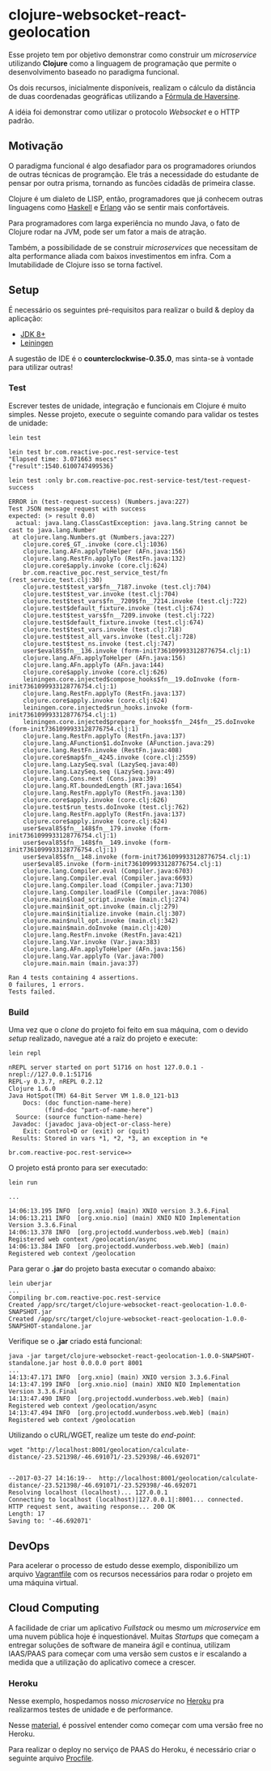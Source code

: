 # clojure-websocket-react-geolocation
Esse projeto tem por objetivo demonstrar como construir um *microservice* utilizando **Clojure**
como a linguagem de programação que permite o desenvolvimento baseado no paradigma funcional.

Os dois recursos, inicialmente disponíveis, realizam o cálculo da distância de duas coordenadas geográficas
utilizando a [Fórmula de Haversine](https://pt.wikipedia.org/wiki/F%C3%B3rmula_de_Haversine). 

A idéia foi demonstrar como utilizar o protocolo *Websocket* e o HTTP padrão.

## Motivação ##
O paradigma funcional é algo desafiador para os programadores oriundos de outras técnicas de programção.
Ele trás a necessidade do estudante de pensar por outra prisma, tornando as funcões cidadãs de primeira classe.

Clojure é um dialeto de LISP, então, programadores que já conhecem outras linguagens como [Haskell](https://www.haskell.org/) e
[Erlang](https://www.erlang.org/) vão se sentir mais confortáveis.

Para programadores com larga experiência no mundo Java, o fato de Clojure rodar na JVM, pode ser um fator a mais de atração.

Também, a possibilidade de se construir *microservices* que necessitam de alta performance aliada com baixos investimentos em infra.
Com a Imutabilidade de Clojure isso se torna factível. 

## Setup ##

É necessário os seguintes pré-requisitos para realizar o build & deploy da aplicação:

* [JDK 8+](http://www.oracle.com/technetwork/pt/java/javase/downloads/jdk8-downloads-2133151.html) 
* [Leiningen](https://leiningen.org/)

A sugestão de IDE é o **counterclockwise-0.35.0**, mas sinta-se  à vontade para utilizar outras!

### Test ###
Escrever testes de unidade, integração e funcionais em Clojure é muito simples. Nesse projeto, execute o seguinte comando para validar os testes de unidade:

```
lein test

lein test br.com.reactive-poc.rest-service-test
"Elapsed time: 3.071663 msecs"
{"result":1540.6100747499536}

lein test :only br.com.reactive-poc.rest-service-test/test-request-success

ERROR in (test-request-success) (Numbers.java:227)
Test JSON message request with success
expected: (> result 0.0)
  actual: java.lang.ClassCastException: java.lang.String cannot be cast to java.lang.Number
 at clojure.lang.Numbers.gt (Numbers.java:227)
    clojure.core$_GT_.invoke (core.clj:1036)
    clojure.lang.AFn.applyToHelper (AFn.java:156)
    clojure.lang.RestFn.applyTo (RestFn.java:132)
    clojure.core$apply.invoke (core.clj:624)
    br.com.reactive_poc.rest_service_test/fn (rest_service_test.clj:30)
    clojure.test$test_var$fn__7187.invoke (test.clj:704)
    clojure.test$test_var.invoke (test.clj:704)
    clojure.test$test_vars$fn__7209$fn__7214.invoke (test.clj:722)
    clojure.test$default_fixture.invoke (test.clj:674)
    clojure.test$test_vars$fn__7209.invoke (test.clj:722)
    clojure.test$default_fixture.invoke (test.clj:674)
    clojure.test$test_vars.invoke (test.clj:718)
    clojure.test$test_all_vars.invoke (test.clj:728)
    clojure.test$test_ns.invoke (test.clj:747)
    user$eval85$fn__136.invoke (form-init7361099933128776754.clj:1)
    clojure.lang.AFn.applyToHelper (AFn.java:156)
    clojure.lang.AFn.applyTo (AFn.java:144)
    clojure.core$apply.invoke (core.clj:626)
    leiningen.core.injected$compose_hooks$fn__19.doInvoke (form-init7361099933128776754.clj:1)
    clojure.lang.RestFn.applyTo (RestFn.java:137)
    clojure.core$apply.invoke (core.clj:624)
    leiningen.core.injected$run_hooks.invoke (form-init7361099933128776754.clj:1)
    leiningen.core.injected$prepare_for_hooks$fn__24$fn__25.doInvoke (form-init7361099933128776754.clj:1)
    clojure.lang.RestFn.applyTo (RestFn.java:137)
    clojure.lang.AFunction$1.doInvoke (AFunction.java:29)
    clojure.lang.RestFn.invoke (RestFn.java:408)
    clojure.core$map$fn__4245.invoke (core.clj:2559)
    clojure.lang.LazySeq.sval (LazySeq.java:40)
    clojure.lang.LazySeq.seq (LazySeq.java:49)
    clojure.lang.Cons.next (Cons.java:39)
    clojure.lang.RT.boundedLength (RT.java:1654)
    clojure.lang.RestFn.applyTo (RestFn.java:130)
    clojure.core$apply.invoke (core.clj:626)
    clojure.test$run_tests.doInvoke (test.clj:762)
    clojure.lang.RestFn.applyTo (RestFn.java:137)
    clojure.core$apply.invoke (core.clj:624)
    user$eval85$fn__148$fn__179.invoke (form-init7361099933128776754.clj:1)
    user$eval85$fn__148$fn__149.invoke (form-init7361099933128776754.clj:1)
    user$eval85$fn__148.invoke (form-init7361099933128776754.clj:1)
    user$eval85.invoke (form-init7361099933128776754.clj:1)
    clojure.lang.Compiler.eval (Compiler.java:6703)
    clojure.lang.Compiler.eval (Compiler.java:6693)
    clojure.lang.Compiler.load (Compiler.java:7130)
    clojure.lang.Compiler.loadFile (Compiler.java:7086)
    clojure.main$load_script.invoke (main.clj:274)
    clojure.main$init_opt.invoke (main.clj:279)
    clojure.main$initialize.invoke (main.clj:307)
    clojure.main$null_opt.invoke (main.clj:342)
    clojure.main$main.doInvoke (main.clj:420)
    clojure.lang.RestFn.invoke (RestFn.java:421)
    clojure.lang.Var.invoke (Var.java:383)
    clojure.lang.AFn.applyToHelper (AFn.java:156)
    clojure.lang.Var.applyTo (Var.java:700)
    clojure.main.main (main.java:37)

Ran 4 tests containing 4 assertions.
0 failures, 1 errors.
Tests failed.
```

### Build ####

Uma vez que o *clone* do projeto foi feito em sua máquina, com o devido *setup* realizado, navegue até a raíz do projeto e execute:
```
lein repl

nREPL server started on port 51716 on host 127.0.0.1 - nrepl://127.0.0.1:51716
REPL-y 0.3.7, nREPL 0.2.12
Clojure 1.6.0
Java HotSpot(TM) 64-Bit Server VM 1.8.0_121-b13
    Docs: (doc function-name-here)
          (find-doc "part-of-name-here")
  Source: (source function-name-here)
 Javadoc: (javadoc java-object-or-class-here)
    Exit: Control+D or (exit) or (quit)
 Results: Stored in vars *1, *2, *3, an exception in *e

br.com.reactive-poc.rest-service=>
```
O projeto está pronto para ser executado:

```
lein run

...

14:06:13.195 INFO  [org.xnio] (main) XNIO version 3.3.6.Final
14:06:13.211 INFO  [org.xnio.nio] (main) XNIO NIO Implementation Version 3.3.6.Final
14:06:13.378 INFO  [org.projectodd.wunderboss.web.Web] (main) Registered web context /geolocation/async
14:06:13.384 INFO  [org.projectodd.wunderboss.web.Web] (main) Registered web context /geolocation
```

Para gerar o **.jar** do projeto basta executar o comando abaixo:
```
lein uberjar
...
Compiling br.com.reactive-poc.rest-service
Created /app/src/target/clojure-websocket-react-geolocation-1.0.0-SNAPSHOT.jar
Created /app/src/target/clojure-websocket-react-geolocation-1.0.0-SNAPSHOT-standalone.jar
```

Verifique se o **.jar** criado está funcional:
```
java -jar target/clojure-websocket-react-geolocation-1.0.0-SNAPSHOT-standalone.jar host 0.0.0.0 port 8001
...
14:13:47.171 INFO  [org.xnio] (main) XNIO version 3.3.6.Final
14:13:47.199 INFO  [org.xnio.nio] (main) XNIO NIO Implementation Version 3.3.6.Final
14:13:47.490 INFO  [org.projectodd.wunderboss.web.Web] (main) Registered web context /geolocation/async
14:13:47.494 INFO  [org.projectodd.wunderboss.web.Web] (main) Registered web context /geolocation
```

Utilizando o cURL/WGET, realize um teste do *end-point*:
```
wget "http://localhost:8001/geolocation/calculate-distance/-23.521398/-46.691071/-23.529398/-46.692071"


--2017-03-27 14:16:19--  http://localhost:8001/geolocation/calculate-distance/-23.521398/-46.691071/-23.529398/-46.692071
Resolving localhost (localhost)... 127.0.0.1
Connecting to localhost (localhost)|127.0.0.1|:8001... connected.
HTTP request sent, awaiting response... 200 OK
Length: 17
Saving to: '-46.692071'
```

## DevOps ##

Para acelerar o processo de estudo desse exemplo, disponibilizo um arquivo [Vagrantfile](Vagrantfile) com os recursos necessários para rodar o projeto em uma máquina virtual.

## Cloud Computing ##
A facilidade de criar um aplicativo *Fullstack* ou mesmo um *microservice* em uma nuvem pública hoje é inquestionável.
Muitas *Startups* que começam a entregar soluções de software de maneira ágil e contínua, 
utilizam IAAS/PAAS para começar com uma versão sem custos e ir escalando a medida que a utilização do aplicativo comece a crescer. 

### Heroku ###
Nesse exemplo, hospedamos nosso *microservice* no [Heroku](https://devcenter.heroku.com/articles/using-websockets-on-heroku-with-clojure-and-immutant) pra realizarmos testes de unidade e de performance.

Nesse [material](https://devcenter.heroku.com/start), é possível entender como começar com uma versão free no Heroku.

Para realizar o deploy no serviço de PAAS do Heroku, é necessário criar o seguinte arquivo [Procfile](Procfile).